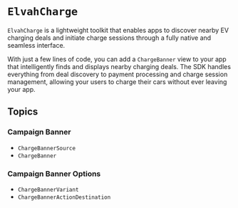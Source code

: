 # ``ElvahCharge``

`ElvahCharge` is a lightweight toolkit that enables apps to discover nearby EV charging deals and initiate charge sessions through a fully native and seamless interface.

With just a few lines of code, you can add a `ChargeBanner` view to your app that intelligently finds and displays nearby charging deals. The SDK handles everything from deal discovery to payment processing and charge session management, allowing your users to charge their cars without ever leaving your app.

## Topics

### Campaign Banner

- ``ChargeBannerSource``
- ``ChargeBanner``

### Campaign Banner Options

- ``ChargeBannerVariant``
- ``ChargeBannerActionDestination``
